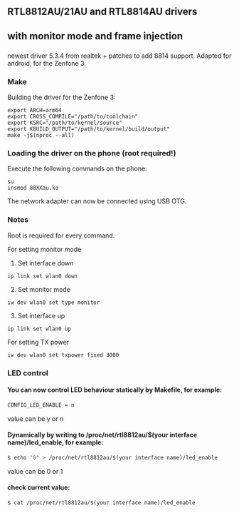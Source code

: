 
## RTL8812AU/21AU and RTL8814AU drivers
## with monitor mode and frame injection

### 
newest driver 5.3.4 from realtek + patches to add 8814 support.
Adapted for android, for the Zenfone 3.

### Make
Building the driver for the Zenfone 3:
```
export ARCH=arm64
export CROSS_COMPILE="/path/to/toolchain"
export KSRC="/path/to/kernel/source"
export KBUILD_OUTPUT="/path/to/kernel/build/output"
make -j$(nproc --all)
```

### Loading the driver on the phone (root required!)
Execute the following commands on the phone:
```
su
insmod 88XXau.ko
``` 
The network adapter can now be connected using USB OTG.

### Notes
Root is required for every command.

For setting monitor mode
  1. Set interface down
  ```
  ip link set wlan0 down
  ``` 
  2. Set monitor mode
  ```
  iw dev wlan0 set type monitor
  ```
  3. Set interface up
  ```
  ip link set wlan0 up
  ```
For setting TX power
```
iw dev wlan0 set txpower fixed 3000
```

### LED control

#### You can now control LED behaviour statically by Makefile, for example:

```sh
CONFIG_LED_ENABLE = n
```
value can be y or n

#### Dynamically by writing to /proc/net/rtl8812au/$(your interface name)/led_enable, for example:

```sh
$ echo "0" > /proc/net/rtl8812au/$(your interface name)/led_enable
```
value can be 0 or 1

#### check current value:

```sh
$ cat /proc/net/rtl8812au/$(your interface name)/led_enable
```

